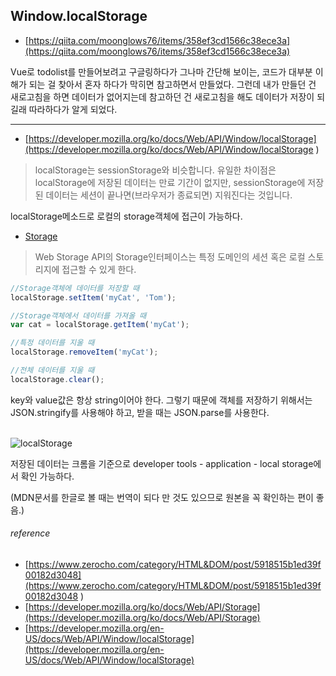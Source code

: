 ## Window​.local​Storage


* [https://qiita.com/moonglows76/items/358ef3cd1566c38ece3a](https://qiita.com/moonglows76/items/358ef3cd1566c38ece3a)

Vue로 todolist를 만들어보려고 구글링하다가 그나마 간단해 보이는, 코드가 대부분 이해가 되는 걸 찾아서 혼자 하다가 막히면 참고하면서 만들었다. 그런데 내가 만들던 건 새로고침을 하면 데이터가 없어지는데 참고하던 건 새로고침을 해도 데이터가 저장이 되길래 따라하다가 알게 되었다.

---

* [https://developer.mozilla.org/ko/docs/Web/API/Window/localStorage](https://developer.mozilla.org/ko/docs/Web/API/Window/localStorage
)

> localStorage는 sessionStorage와 비슷합니다. 유일한 차이점은 localStorage에 저장된 데이터는 만료 기간이 없지만,
> sessionStorage에 저장된 데이터는 세션이 끝나면(브라우저가 종료되면) 지워진다는 것입니다.

localStorage메소드로 로컬의 storage객체에 접근이 가능하다.


* [Storage](https://developer.mozilla.org/ko/docs/Web/API/Storage)

> Web Storage API의 Storage인터페이스는 특정 도메인의 세션 혹은 로컬 스토리지에 접근할 수 있게 한다.



```javascript
//Storage객체에 데이터를 저장할 때
localStorage.setItem('myCat', 'Tom');

//Storage객체에서 데이터를 가져올 때
var cat = localStorage.getItem('myCat');

//특정 데이터를 지울 때
localStorage.removeItem('myCat');

//전체 데이터를 지울 때
localStorage.clear();
```  

key와 value값은 항상 string이어야 한다. 그렇기 때문에 객체를 저장하기 위해서는 JSON.stringify를 사용해야 하고, 받을 때는 JSON.parse를 사용한다.

\
![localStorage](https://i.imgur.com/uL1W6Bz.png)

저장된 데이터는 크롬을 기준으로 developer tools - application - local storage에서 확인 가능하다.

(MDN문서를 한글로 볼 때는 번역이 되다 만 것도 있으므로 원본을 꼭 확인하는 편이 좋음.)



###### reference
* [https://www.zerocho.com/category/HTML&DOM/post/5918515b1ed39f00182d3048](https://www.zerocho.com/category/HTML&DOM/post/5918515b1ed39f00182d3048
)
* [https://developer.mozilla.org/ko/docs/Web/API/Storage](https://developer.mozilla.org/ko/docs/Web/API/Storage)
* [https://developer.mozilla.org/en-US/docs/Web/API/Window/localStorage](https://developer.mozilla.org/en-US/docs/Web/API/Window/localStorage)
